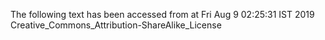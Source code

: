 The following text has been accessed from at Fri Aug 9 02:25:31 IST 2019
Creative_Commons_Attribution-ShareAlike_License
